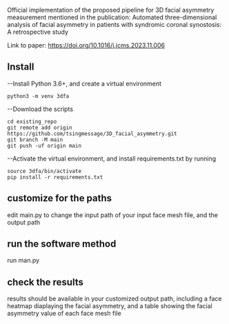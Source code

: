 
Official implementation of the proposed pipeline for 3D facial asymmetry measurement mentioned in the publication: Automated three-dimensional analysis of facial asymmetry in patients with syndromic coronal synostosis: A retrospective study

Link to paper: https://doi.org/10.1016/j.jcms.2023.11.006

## Install
--Install Python 3.6+, and create a virtual environment

```
python3 -m venv 3dfa
```

--Download the scripts
```
cd existing_repo
git remote add origin https://github.com/tsingmessage/3D_facial_asymmetry.git
git branch -M main
git push -uf origin main
```

--Activate the virtual environment, and install requirements.txt by running
```
source 3dfa/bin/activate
pip install -r requirements.txt
```


## customize for the paths

edit main.py to change the input path of your input face mesh file, and the output path

## run the software method
run man.py


## check the results
results should be available in your customized output path, including a face heatmap diaplaying the facial asymmetry, and a table showing the facial asymmetry value of each face mesh file

